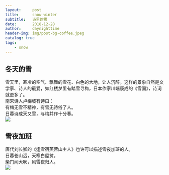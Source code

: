 ```yaml
---
layout:     post
title:      snow winter
subtitle:   诗里的雪
date:       2018-12-28
author:     daynighttime
header-img: img/post-bg-coffee.jpeg
catalog: true
tags:
    - snow
---
```


## 冬天的雪
雪天里，寒冷的空气、飘舞的雪花、白色的大地，让人沉醉。这样的景象自然是文学家、诗人的最爱，如红楼梦里有踏雪寻梅，日本作家川端康成的《雪国》，诗词就更多了。  
南宋诗人卢梅坡有诗曰：  
有梅无雪不精神，有雪无诗俗了人。  
日暮诗成天又雪，与梅并作十分春。  
![](https://img.pconline.com.cn/images/upload/upc/tx/photoblog/1802/14/c1/75210494_1518573736001_mthumb.jpg)  

## 雪夜加班
唐代刘长卿的《逢雪宿芙蓉山主人》也许可以描述雪夜加班的人。  
日暮苍山远，天寒白屋贫。  
柴门闻犬吠，风雪夜归人。   
![](https://abc.2008php.com/2014_Website_appreciate/2014-02-20/20140220210204.jpg)  
 

